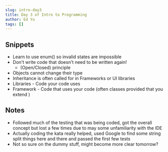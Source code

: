 ```yaml
---
slug: intro-day3
title: Day 3 of Intro to Programming
author: Ed Yu
tags: []
---
```



## Snippets
* Learn to use enum() so invalid states are impossible
* Don't write code that doesn't need to be written again!
     - (Open/Closed) principle  
* Objects cannot change their type
* Inheritance is often called for in Frameworks or UI libraries
* Libraries - Code your code uses
* Framework - Code that uses your code (often classes provided that you extend  )

## Notes
* Followed much of the testing that was being coded, got the overall concept but lost a few times due to may some unfamiliarity with the IDE
* Actually coding the kata really helped, used Google to find some string split things here and there and passed the first few tests
* Not so sure on the dummy stuff, might become more clear tomorrow?